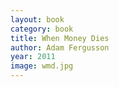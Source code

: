 ```yaml
---
layout: book
category: book
title: When Money Dies
author: Adam Fergusson
year: 2011
image: wmd.jpg
---
```


